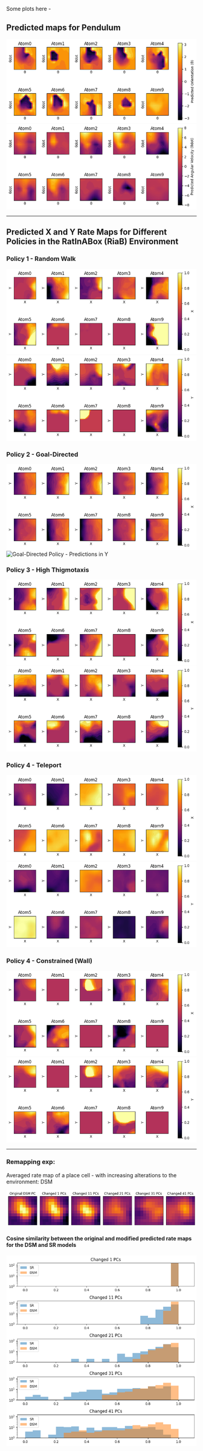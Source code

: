 Some plots here - 

## Predicted maps for Pendulum

![Predicted orientation](figures/pendulum_pred_theta.png)
![Predicted angular velocity](figures/pendulum_pred_angularvelocity.png)

-----------------------------------

## Predicted X and Y Rate Maps for Different Policies in the RatInABox (RiaB) Environment

### Policy 1 - Random Walk
![Random Walk Policy - Predictions in X ](figures/predx_randomwalk.png)
![Random Walk Policy - Predictions in Y ](figures/predy_randomwalk.png)

### Policy 2 - Goal-Directed
![Goal-Directed Policy - Predictions in X](figures/predx_goal.png)
![Goal-Directed Policy - Predictions in Y](figures/predy_goal.png)

### Policy 3 - High Thigmotaxis
![High Thigmotaxis Policy- Predictions in X](figures/predx_highTH.png)
![High Thigmotaxis Policy- Predictions in X](figures/predy_highTH.png)

### Policy 4 - Teleport
![Teleport Policy- Predictions in X](figures/predx_teleport.png)
![High Thigmotaxis Policy- Predictions in X](figures/predy_teleport.png)


### Policy 4 - Constrained (Wall)
![Predictions in X](figures/predx_wall.png)
![Predictions in X](figures/predy_wall.png)

-----------------------------------

### Remapping exp: 

Averaged rate map of a place cell - with increasing alterations to the environment: DSM

![DSM generalization](figures/riab_generalization_DSM.png)

#### Cosine similarity between the original and modified predicted rate maps for the DSM and SR models 

![DSM vs SR generalization](figures/riab_generalization.png)
